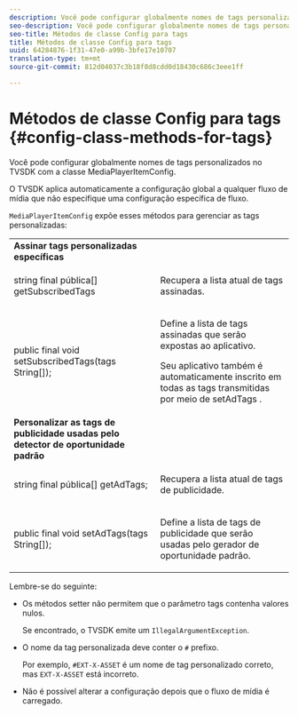 ```yaml
---
description: Você pode configurar globalmente nomes de tags personalizados no TVSDK com a classe MediaPlayerItemConfig.
seo-description: Você pode configurar globalmente nomes de tags personalizados no TVSDK com a classe MediaPlayerItemConfig.
seo-title: Métodos de classe Config para tags
title: Métodos de classe Config para tags
uuid: 64284876-1f31-47e0-a99b-3bfe17e10707
translation-type: tm+mt
source-git-commit: 812d04037c3b18f8d8cdd0d18430c686c3eee1ff

---
```



# Métodos de classe Config para tags {#config-class-methods-for-tags}

Você pode configurar globalmente nomes de tags personalizados no TVSDK com a classe MediaPlayerItemConfig.

O TVSDK aplica automaticamente a configuração global a qualquer fluxo de mídia que não especifique uma configuração específica de fluxo.

`MediaPlayerItemConfig` expõe esses métodos para gerenciar as tags personalizadas:

<table id="table_B37A6C75270D47BC99258F2884AD6905"> 
 <tbody> 
  <tr> 
   <td colname="col1"> <b>Assinar tags personalizadas específicas</b> </td> 
   <td colname="col2"> </td> 
  </tr> 
  <tr> 
   <td colname="col1"> <span class="codeph"> string final pública[] getSubscribedTags </span> </td> 
   <td colname="col2"> <p>Recupera a lista atual de tags assinadas. </p> </td> 
  </tr> 
  <tr> 
   <td colname="col1"> <span class="codeph"> public final void setSubscribedTags(tags String[]); </span> </td> 
   <td colname="col2"> <p>Define a lista de tags assinadas que serão expostas ao aplicativo. </p> <p>Seu aplicativo também é automaticamente inscrito em todas as tags transmitidas por meio de <span class="codeph"> setAdTags </span>. </p> </td> 
  </tr> 
  <tr> 
   <td colname="col1"> <b>Personalizar as tags de publicidade usadas pelo detector de oportunidade padrão</b> </td> 
   <td colname="col2"> </td> 
  </tr> 
  <tr> 
   <td colname="col1"> <span class="codeph"> string final pública[] getAdTags; </span> </td> 
   <td colname="col2"> <p>Recupera a lista atual de tags de publicidade. </p> </td> 
  </tr> 
  <tr> 
   <td colname="col1"> <span class="codeph"> public final void setAdTags(tags String[]); </span> </td> 
   <td colname="col2"> <p>Define a lista de tags de publicidade que serão usadas pelo gerador de oportunidade padrão. </p> </td> 
  </tr> 
 </tbody> 
</table>

Lembre-se do seguinte:

* Os métodos setter não permitem que o parâmetro tags contenha valores nulos.

   Se encontrado, o TVSDK emite um `IllegalArgumentException`.
* O nome da tag personalizada deve conter o `#` prefixo.

   Por exemplo, `#EXT-X-ASSET` é um nome de tag personalizado correto, mas `EXT-X-ASSET` está incorreto.

* Não é possível alterar a configuração depois que o fluxo de mídia é carregado.
